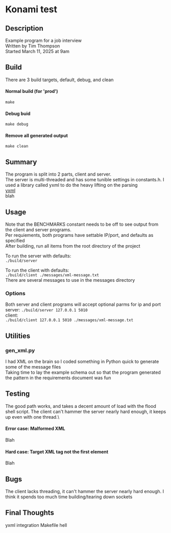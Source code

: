 # Konami test

## Description
Example program for a job interview\
Written by Tim Thompson\
Started March 11, 2025  at 9am

##  Build
There are 3 build targets, default, debug, and clean
#### Normal build (for 'prod')
```make```

#### Debug buid
```make debug```

#### Remove all generated output
```make clean```

## Summary
The program is split into 2 parts, client and server.\
The server is multi-threaded and has some tunible settings in constants.h.  I used a library called yxml to do the heavy lifting on the parsing\
[yxml](https://github.com/JulStrat/yxml)\
blah

## Usage
Note that the BENCHMARKS constant needs to be off to see output from the client and server programs.\
Per requiements, both programs have settable IP/port, and defaults as specified\
After building, run all items from the root directory of the project

To run the server with defaults:\
```./build/server```

To run the client with defaults:\
```./build/client ./messages/xml-message.txt```\
There are several messages to use in the messages directory

### Options
Both server and client programs will accept optional parms for ip and port\
server:
```./build/server 127.0.0.1 5010```\
client:\
```./build/client 127.0.0.1 5010 ./messages/xml-message.txt```


## Utilities
### gen_xml.py
I had XML on the brain so I coded something in Python quick to generate some of the message files\
Taking time to lay the example schema out so that the program generated the pattern in the requirements document was fun


## Testing
The good path works, and takes a decent amount of load with the flood shell script.  The client can't hammer the server nearly hard enough, it keeps up even with one thread.\

#### Error case: Malformed XML
Blah
#### Hard case: Target XML tag not the first element
Blah

## Bugs
The client lacks threading, it can't hammer the server nearly hard enough. I think it spends too much time building/tearing down sockets

## Final Thoughts
yxml integration Makefile hell







